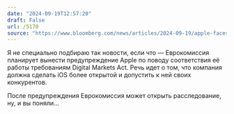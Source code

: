 ```yaml
---
date: "2024-09-19T12:57:20"
draft: False
url: /5170
source: "https://www.bloomberg.com/news/articles/2024-09-19/apple-faces-eu-warning-to-open-up-iphone-operating-system"
---
```


Я не специально подбираю так новости, если что — Еврокомиссия планирует вынести предупреждение Apple по поводу соответствия её работы требованиям Digital Markets Act. Речь идет о том, что компания должна сделать iOS более открытой и допустить к ней своих конкурентов. 

После предупреждения Еврокомиссия может открыть расследование, ну, и вы поняли…
